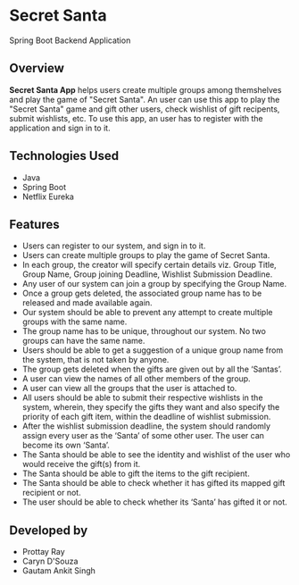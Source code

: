 # Secret Santa

Spring Boot Backend Application


## Overview


**Secret Santa App** helps users create multiple groups among themshelves and play the game of "Secret Santa". An user can use this app to play the "Secret Santa" game and gift other users, check wishlist of gift recipents, submit wishlists, etc. To use this app, an user has to register with the application and sign in to it.


## Technologies Used


* Java 
* Spring Boot
* Netflix Eureka


## Features


* Users can register to our system, and sign in to it.
* Users can create multiple groups to play the game of Secret Santa.
* In each group, the creator will specify certain details viz. Group Title, Group Name, Group joining Deadline, Wishlist Submission Deadline.
* Any user of our system can join a group by specifying the Group Name.
* Once a group gets deleted, the associated group name has to be released and made available again.
* Our system should be able to prevent any attempt to create multiple groups with the same name.
* The group name has to be unique, throughout our system. No two groups can have the same name.
* Users should be able to get a suggestion of a unique group name from the system, that is not taken by anyone.
* The group gets deleted when the gifts are given out by all the ‘Santas’.
* A user can view the names of all other members of the group.
* A user can view all the groups that the user is attached to.
* All users should be able to submit their respective wishlists in the system, wherein, they specify the gifts they want and also specify the priority of each gift item, within the deadline of wishlist submission.
* After the wishlist submission deadline, the system should randomly assign every user as the ‘Santa’ of some other user. The user can become its own ‘Santa’.
* The Santa should be able to see the identity and wishlist of the user who would receive the gift(s) from it.
* The Santa should be able to gift the items to the gift recipient.
* The Santa should be able to check whether it has gifted its mapped gift recipient or not.
* The user should be able to check whether its ‘Santa’ has gifted it or not.



## Developed by


* Prottay Ray
* Caryn D'Souza
* Gautam Ankit Singh

